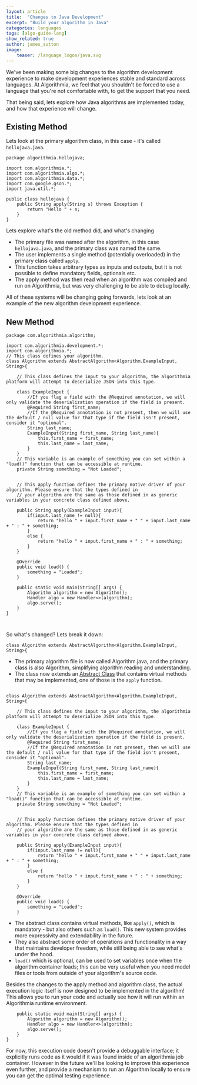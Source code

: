 ```yaml
---
layout: article
title:  "Changes to Java Development"
excerpt: "Build your algorithm in Java"
categories: languages
tags: [algo-guide-lang]
show_related: true
author: james_sutton
image:
    teaser: /language_logos/java.svg
---
```



We've been making some big changes to the algorithm development experience
to make development experiences stable and standard across languages. At Algorithmia, we feel that you shouldn't be forced to use a language that you're not comfortable with, to get the support that you need.

That being said, lets explore how Java algorithms are implemented today, and how that experience will change.


## Existing Method

Lets look at the primary algorithm class, in this case - it's called `hellojava.java`.
```
package algorithmia.hellojava;

import com.algorithmia.*;
import com.algorithmia.algo.*;
import com.algorithmia.data.*;
import com.google.gson.*;
import java.util.*;

public class hellojava {
    public String apply(String s) throws Exception {
        return "Hello " + s;
    }
}

```

Lets explore what's the old method did, and what's changing
- The primary file was named after the algorithm, in this case `hellojava.java`, and the primary class was named the same.
- The user implements a single method (potentially overloaded) in the primary class called `apply`.
- This function takes arbitrary types as inputs and outputs, but it is not possible to define mandatory fields, optionals etc.
- The apply method was then read when an algorithm was compiled and run on Algorithmia, but was very challenging to be able to debug locally.

All of these systems will be changing going forwards, lets look at an example of the new algorithm development experience.

## New Method

```
package com.algorithmia.algorithm;

import com.algorithmia.development.*;
import com.algorithmia.*; 
// This class defines your algorithm.
class Algorithm extends AbstractAlgorithm<Algorithm.ExampleInput, String>{

    // This class defines the input to your algorithm, the algorithmia platform will attempt to deserialize JSON into this type.

    class ExampleInput {
        //If you flag a field with the @Required annotation, we will only validate the deserialization operation if the field is present.
        @Required String first_name;
        //If the @Required annotation is not present, then we will use the default / null value for that type if the field isn't present, consider it "optional".
        String last_name;
        ExampleInput(String first_name, String last_name){
            this.first_name = first_name;
            this.last_name = last_name;
        }
    }
    // This variable is an example of something you can set within a "load()" function that can be accessible at runtime.
    private String something = "Not Loaded";


    // This apply function defines the primary motive driver of your algorithm. Please ensure that the types defined in
    // your algorithm are the same as those defined in as generic variables in your concrete class defined above.

    public String apply(ExampleInput input){
        if(input.last_name != null){
            return "hello " + input.first_name + " " + input.last_name + " : " + something;
        }
        else {
            return "hello " + input.first_name + " : " + something;
        }
    }

    @Override
    public void load() {
        something = "Loaded";
    }

    public static void main(String[] args) {
        Algorithm algorithm = new Algorithm();
        Handler algo = new Handler<>(algorithm);
        algo.serve();
    }
}



```

So what's changed? Lets break it down:
```
class Algorithm extends AbstractAlgorithm<Algorithm.ExampleInput, String>{
```
- The primary algorithm file is now called Algorithm.java, and the primary class is also Algorithm, simplifying algorithm reading and understanding.
- The class now extends an [Abstract Class](https://github.com/algorithmiaio/algorithm-handler-java/blob/master/src/main/java/com/algorithmia/development/AbstractAlgorithm.java) that contains virtual methods that may be implemented, one of those is the `apply` function.
```

class Algorithm extends AbstractAlgorithm<Algorithm.ExampleInput, String>{

    // This class defines the input to your algorithm, the algorithmia platform will attempt to deserialize JSON into this type.

    class ExampleInput {
        //If you flag a field with the @Required annotation, we will only validate the deserialization operation if the field is present.
        @Required String first_name;
        //If the @Required annotation is not present, then we will use the default / null value for that type if the field isn't present, consider it "optional".
        String last_name;
        ExampleInput(String first_name, String last_name){
            this.first_name = first_name;
            this.last_name = last_name;
        }
    }
    // This variable is an example of something you can set within a "load()" function that can be accessible at runtime.
    private String something = "Not Loaded";


    // This apply function defines the primary motive driver of your algorithm. Please ensure that the types defined in
    // your algorithm are the same as those defined in as generic variables in your concrete class defined above.

    public String apply(ExampleInput input){
        if(input.last_name != null){
            return "hello " + input.first_name + " " + input.last_name + " : " + something;
        }
        else {
            return "hello " + input.first_name + " : " + something;
        }
    }

    @Override
    public void load() {
        something = "Loaded";
    }

```
- The abstract class contains virtual methods, like `apply()`, which is mandatory - but also others such as `load()`. This new system provides more expressivity and extendability in the future.
- They also abstract some order of operations and functionality in a way that maintains developer freedom, while still being able to see what's under the hood.
- `load()` which is optional, can be used to set variables once when the algorithm container loads; this can be very useful when you need model files or tools from outside of your algorithm's source code.


Besides the changes to the apply method and algorithm class, the actual execution logic itself is now designed to be implemented in the algorithm!
 This allows you to run your code and actually see how it will run within an Algorithmia runtime environment.
```
    public static void main(String[] args) {
        Algorithm algorithm = new Algorithm();
        Handler algo = new Handler<>(algorithm);
        algo.serve();
    }
}
```
For now, this execution code doesn't provide a debuggable interface; it explicitly runs code as it would if it was found inside of an algorithmia job container. 
However in the future we'll be looking to improve this experience even further, and provide a mechanism to run an Algorithm locally to ensure you can get the optimal testing experience.
